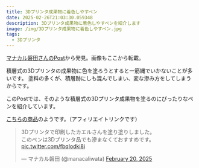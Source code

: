 ```yaml
---
title: 3Dプリンタ成果物に着色しやすペン
date: 2025-02-26T21:03:30.059348
description: 3Dプリンタ成果物に着色しやすペンを紹介します
image: /img/3Dプリンタ成果物に着色しやすペン.jpg
tags:
  - 3Dプリンタ
---
```

[マナカル磐田さんのPost](https://x.com/manacaliwata/status/1892489047559323707)から発見。画像もここから転載。

積層式の3Dプリンタの成果物に色を塗ろうとすると一筋縄でいかないことが多いです。
塗料の多くが、積層跡にしも混んでしまい、変な滲み方をしてしまうからです。

このPostでは、そのような積層式の3Dプリンタ成果物を塗るのにぴったりなペンを紹介しています。


<a href="https://amzn.to/3QAFt4T" target="_blank">こちらの商品</a>のようです。（アフィリエイトリンクです）



<blockquote class="twitter-tweet"><p lang="ja" dir="ltr">3Dプリンタで印刷したカエルさんを塗り塗りしました。<br>このペンは3Dプリンタ品でも滲まなくておすすめです。 <a href="https://t.co/fbqIodki8i">pic.twitter.com/fbqIodki8i</a></p>&mdash; マナカル磐田 (@manacaliwata) <a href="https://twitter.com/manacaliwata/status/1892489047559323707?ref_src=twsrc%5Etfw">February 20, 2025</a></blockquote>
<script async src="https://platform.twitter.com/widgets.js" charset="utf-8"></script>




